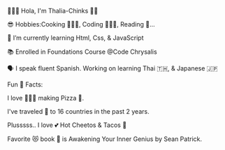 🙋🏻‍♀️ Hola, I'm Thalia-Chinks 🙌🏼 


😎 Hobbies:Cooking 👩🏻‍🍳, Coding 👩🏻‍💻, Reading 📖... 

🧐 I’m currently learning Html, Css, & JavaScript 

📚 Enrolled in Foundations Course @Code Chrysalis 

🗣 I speak fluent Spanish.
Working on learning Thai 🇹🇭, & Japanese 🇯🇵

Fun 🤩 Facts: 

I love 👩🏻‍🍳 making Pizza 🍕. 

I've traveled 🧳 to 16 countries in the past 2 years.

Plusssss.. I love 💕 Hot Cheetos & Tacos 🌮

Favorite 😻 book 📖 is Awakening Your Inner Genius 
by Sean Patrick. 
